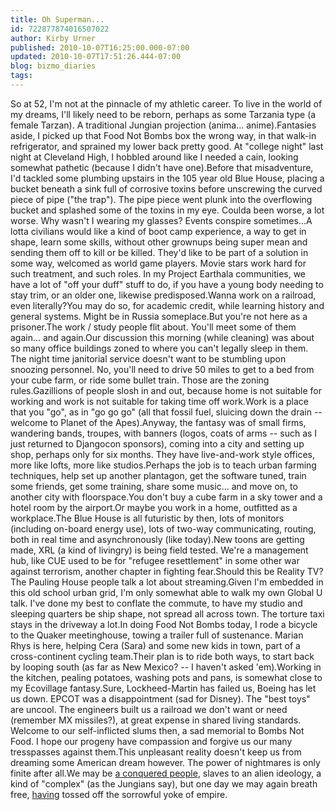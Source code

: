 ```yaml
---
title: Oh Superman...
id: 722877874016507022
author: Kirby Urner
published: 2010-10-07T16:25:00.000-07:00
updated: 2010-10-07T17:51:26.444-07:00
blog: bizmo_diaries
tags: 
---
```


So at 52, I'm not at the pinnacle of my athletic career. To live in the world of my dreams, I'll likely need to be reborn, perhaps as some Tarzania type (a female Tarzan). A traditional Jungian projection (anima... anime).Fantasies aside, I picked up that Food Not Bombs box the wrong way, in that walk-in refrigerator, and sprained my lower back pretty good. At "college night" last night at Cleveland High, I hobbled around like I needed a cain, looking somewhat pathetic (because I didn't have one).Before that misadventure, I'd tackled some plumbing upstairs in the 105 year old Blue House, placing a bucket beneath a sink full of corrosive toxins before unscrewing the curved piece of pipe ("the trap"). The pipe piece went plunk into the overflowing bucket and splashed some of the toxins in my eye. Coulda been worse, a lot worse. Why wasn't I wearing my glasses? Events conspire sometimes...A lotta civilians would like a kind of boot camp experience, a way to get in shape, learn some skills, without other grownups being super mean and sending them off to kill or be killed. They'd like to be part of a solution in some way, welcomed as world game players. Movie stars work hard for such treatment, and such roles. In my Project Earthala communities, we have a lot of "off your duff" stuff to do, if you have a young body needing to stay trim, or an older one, likewise predisposed.Wanna work on a railroad, even literally?You may do so, for academic credit, while learning history and general systems. Might be in Russia someplace.But you're not here as a prisoner.The work / study people flit about. You'll meet some of them again... and again.Our discussion this morning (while cleaning) was about so many office buildings zoned to where you can't legally sleep in them. The night time janitorial service doesn't want to be stumbling upon snoozing personnel. No, you'll need to drive 50 miles to get to a bed from your cube farm, or ride some bullet train. Those are the zoning rules.Gazillions of people slosh in and out, because home is not suitable for working and work is not suitable for taking time off work.Work is a place that you "go", as in "go go go" (all that fossil fuel, sluicing down the drain -- welcome to Planet of the Apes).Anyway, the fantasy was of small firms, wandering bands, troupes, with banners (logos, coats of arms -- such as I just returned to Djangocon sponsors), coming into a city and setting up shop, perhaps only for six months. They have live-and-work style offices, more like lofts, more like studios.Perhaps the job is to teach urban farming techniques, help set up another plantagon, get the software tuned, train some friends, get some training, share some music... and move on, to another city with floorspace.You don't buy a cube farm in a sky tower and a hotel room by the airport.Or maybe you work in a home, outfitted as a workplace.The Blue House is all futuristic by then, lots of monitors (including on-board energy use), lots of two-way communicating, routing, both in real time and asynchronously (like today).New toons are getting made, XRL (a kind of livingry) is being field tested. We're a management hub, like CUE used to be for "refugee resettlement" in some other war against terrorism, another chapter in fighting fear.Should this be Reality TV? The Pauling House people talk a lot about streaming.Given I'm embedded in this old school urban grid, I'm only somewhat able to walk my own Global U talk. I've done my best to conflate the commute, to have my studio and sleeping quarters be ship shape, not spread all across town. The torture taxi stays in the driveway a lot.In doing Food Not Bombs today, I rode a bicycle to the Quaker meetinghouse, towing a trailer full of sustenance. Marian Rhys is here, helping Cera (Sara) and some new kids in town, part of a cross-continent cycling team.Their plan is to ride both ways, to start back by looping south (as far as New Mexico? -- I haven't asked 'em).Working in the kitchen, pealing potatoes, washing pots and pans, is somewhat close to my Ecovillage fantasy.Sure, Lockheed-Martin has failed us, Boeing has let us down. EPCOT was a disappointment (sad for Disney). The "best toys" are uncool. The engineers built us a railroad we don't want or need (remember MX missiles?), at great expense in shared living standards. Welcome to our self-inflicted slums then, a sad memorial to Bombs Not Food. I hope our progeny have compassion and forgive us our many tresspasses against them.This unpleasant reality doesn't keep us from dreaming some American dream however. The power of nightmares is only finite after all.We may be [a conquered people](http://mybizmo.blogspot.com/2006/03/why-we-fight-movie-review.html), slaves to an alien ideology, a kind of "complex" (as the Jungians say), but one day we may again breath free, [having](http://www.grunch.net/synergetics/gst1.html) tossed off the sorrowful yoke of empire.